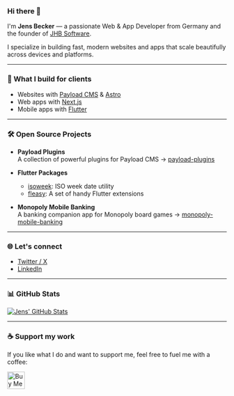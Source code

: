 ### Hi there 👋

I'm **Jens Becker** — a passionate Web & App Developer from Germany and the founder of [JHB Software](https://jhb.software).

I specialize in building fast, modern websites and apps that scale beautifully across devices and platforms.

---

### 🚀 What I build for clients
- Websites with [Payload CMS](https://payloadcms.com/) & [Astro](https://astro.build/)
- Web apps with [Next.js](https://nextjs.org)
- Mobile apps with [Flutter](https://flutter.dev)

---

### 🛠️ Open Source Projects
-  **Payload Plugins**  
  A collection of powerful plugins for Payload CMS → [payload-plugins](https://github.com/jhb-software/payload-plugins)

- **Flutter Packages**  
  - [isoweek](https://pub.dev/packages/isoweek): ISO week date utility  
  - [fleasy](https://pub.dev/packages/fleasy): A set of handy Flutter extensions

- **Monopoly Mobile Banking**  
  A banking companion app for Monopoly board games → [monopoly-mobile-banking](https://github.com/jhb-dev/monopoly-mobile-banking)

---

### 🌐 Let's connect
- [Twitter / X](https://x.com/jhb_dev)
- [LinkedIn](https://de.linkedin.com/in/jens-becker-6a9065178)

---

### 📊 GitHub Stats

[![Jens' GitHub Stats](https://github-readme-stats.vercel.app/api?username=jhb-dev&count_private=true&theme=default&show_icons=true&hide_title=true)](https://github.com/jhb-dev)

---

### ☕ Support my work
If you like what I do and want to support me, feel free to fuel me with a coffee:

<p>
  <a href="https://www.buymeacoffee.com/devj3ns" target="_blank">
    <img src="https://cdn.buymeacoffee.com/buttons/v2/default-blue.png" alt="Buy Me A Coffee" height="40px">
  </a>
</p>
